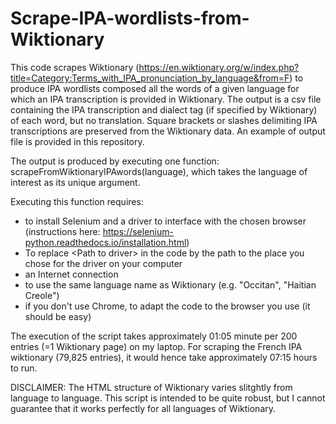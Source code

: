 # Scrape-IPA-wordlists-from-Wiktionary

This code scrapes Wiktionary (https://en.wiktionary.org/w/index.php?title=Category:Terms_with_IPA_pronunciation_by_language&from=F) to produce IPA wordlists composed all the words of a given language for which an IPA transcription is provided in Wiktionary. The output is a csv file containing the IPA transcription and dialect tag (if specified by Wiktionary) of each word, but no translation. Square brackets or slashes delimiting IPA transcriptions are preserved from the Wiktionary data. An example of output file is provided in this repository.

The output is produced by executing one function: scrapeFromWiktionaryIPAwords(language), which takes the language of interest as its unique argument.

Executing this function requires:
- to install Selenium and a driver to interface with the chosen browser (instructions here: https://selenium-python.readthedocs.io/installation.html)
- To replace \<Path to driver\> in the code by the path to the place you chose for the driver on your computer
- an Internet connection
- to use the same language name as Wiktionary (e.g. "Occitan", "Haitian Creole")
- if you don't use Chrome, to adapt the code to the browser you use (it should be easy)
  


The execution of the script takes approximately 01:05 minute per 200 entries (=1 Wiktionary page) on my laptop. For scraping the French IPA wiktionary (79,825 entries), it would hence take approximately 07:15 hours to run.

DISCLAIMER: The HTML structure of Wiktionary varies slitghtly from language to language. This script is intended to be quite robust, but I cannot guarantee that it works perfectly for all languages of Wiktionary.


